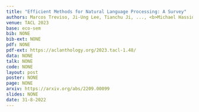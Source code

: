 ```yaml
---
title: "Efficient Methods for Natural Language Processing: A Survey"
authors: Marcos Treviso, Ji-Ung Lee, Tianchu Ji, ..., <b>Michael Hassid</b>, ..., Roy Schwartz
venue: TACL 2023
base: eco-sem
bib: NONE
bib-ext: NONE
pdf: NONE
pdf-ext: https://aclanthology.org/2023.tacl-1.48/
data: NONE
talk: NONE
code: NONE
layout: post
poster: NONE
page: NONE
arxiv: https://arxiv.org/abs/2209.00099
slides: NONE
date: 31-8-2022
---
```

